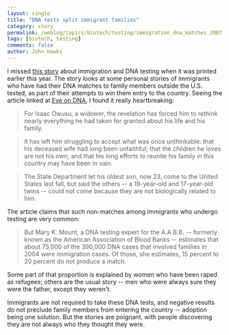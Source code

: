 ```yaml
---
layout: single 
title: "DNA tests split immigrant families" 
category: story
permalink: /weblog/topics/biotech/testing/immigration_dna_matches_2007.html
tags: [biotech, testing] 
comments: false 
author: John Hawks 
---
```



<p>
I missed <a href="http://www.nytimes.com/2007/04/10/us/10dna.html?ei=5090&en=902ffe68c3f57832&ex=1333857600&partner=rssuserland&emc=rss&pagewanted=print">this story</a> about immigration and DNA testing when it was printed earlier this year. The story looks at some personal stories of immigrants who have had their DNA matches to family members outside the U.S. tested, as part of their attempts to win them entry to the country. Seeing the article linked at <a href="http://feeds.feedburner.com/~r/EyeOnDna/~3/156513393/">Eye on DNA</a>, I found it really heartbreaking: 
</p>

<blockquote>For Isaac Owusu, a widower, the revelation has forced him to rethink nearly everything he had taken for granted about his life and his family.</blockquote>

<blockquote>It has left him struggling to accept what was once unthinkable: that his deceased wife had long been unfaithful; that the children he loves are not his own; and that his long efforts to reunite his family in this country may have been in vain.</blockquote>

<blockquote>The State Department let his oldest son, now 23, come to the United States last fall, but said the others -- a 19-year-old and 17-year-old twins -- could not come because they are not biologically related to him.</blockquote>

<p>
The article claims that such non-matches among immigrants who undergo testing are very common: 
</p>

<blockquote>But Mary K. Mount, a DNA testing expert for the A.A.B.B. -- formerly known as the American Association of Blood Banks -- estimates that about 75,000 of the 390,000 DNA cases that involved families in 2004 were immigration cases. Of those, she estimates, 15 percent to 20 percent do not produce a match.</blockquote>

<p>
Some part of that proportion is explained by women who have been raped as refugees; others are the usual story -- men who were always sure they were the father, except they weren't. 
</p>

<p>
Immigrants are not required to take these DNA tests, and negative results do not preclude family members from entering the country -- adoption being one solution. But the stories are poignant, with people discovering they are not always who they thought they were. 
</p>


